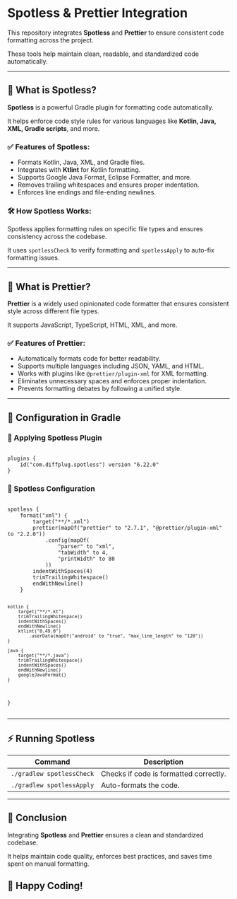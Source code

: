 <h1>Spotless & Prettier Integration</h1>

<p>This repository integrates <strong>Spotless</strong> and <strong>Prettier</strong> to ensure consistent code formatting across the project.</p>
<p>These tools help maintain clean, readable, and standardized code automatically.</p>

<hr>

<h2>📌 What is Spotless?</h2>

<p><strong>Spotless</strong> is a powerful Gradle plugin for formatting code automatically.</p>
<p>It helps enforce code style rules for various languages like <strong>Kotlin, Java, XML, Gradle scripts</strong>, and more.</p>

<h3>✅ Features of Spotless:</h3>
<ul>
    <li>Formats Kotlin, Java, XML, and Gradle files.</li>
    <li>Integrates with <strong>Ktlint</strong> for Kotlin formatting.</li>
    <li>Supports Google Java Format, Eclipse Formatter, and more.</li>
    <li>Removes trailing whitespaces and ensures proper indentation.</li>
    <li>Enforces line endings and file-ending newlines.</li>
</ul>

<h3>🛠️ How Spotless Works:</h3>
<p>Spotless applies formatting rules on specific file types and ensures consistency across the codebase.</p>
<p>It uses <code>spotlessCheck</code> to verify formatting and <code>spotlessApply</code> to auto-fix formatting issues.</p>

<hr>

<h2>📌 What is Prettier?</h2>

<p><strong>Prettier</strong> is a widely used opinionated code formatter that ensures consistent style across different file types.</p>
<p>It supports JavaScript, TypeScript, HTML, XML, and more.</p>

<h3>✅ Features of Prettier:</h3>
<ul>
    <li>Automatically formats code for better readability.</li>
    <li>Supports multiple languages including JSON, YAML, and HTML.</li>
    <li>Works with plugins like <code>@prettier/plugin-xml</code> for XML formatting.</li>
    <li>Eliminates unnecessary spaces and enforces proper indentation.</li>
    <li>Prevents formatting debates by following a unified style.</li>
</ul>

<hr>

<h2>🚀 Configuration in Gradle</h2>

<h3>🔧 Applying Spotless Plugin</h3>
<pre><code>
plugins {
    id("com.diffplug.spotless") version "6.22.0"
}
</code></pre>

<h3>🎯 Spotless Configuration</h3>
<pre><code>
spotless {
    format("xml") {
        target("**/*.xml")
        prettier(mapOf("prettier" to "2.7.1", "@prettier/plugin-xml" to "2.2.0"))
            .config(mapOf(
                "parser" to "xml",
                "tabWidth" to 4,
                "printWidth" to 80
            ))
        indentWithSpaces(4)
        trimTrailingWhitespace()
        endWithNewline()
    }

    kotlin {
        target("**/*.kt")
        trimTrailingWhitespace()
        indentWithSpaces()
        endWithNewline()
        ktlint("0.49.0")
            .userData(mapOf("android" to "true", "max_line_length" to "120"))
    }

    java {
        target("**/*.java")
        trimTrailingWhitespace()
        indentWithSpaces()
        endWithNewline()
        googleJavaFormat()
    }
}
</code></pre>

<hr>

<h2>⚡ Running Spotless</h2>

<table>
    <thead>
        <tr>
            <th>Command</th>
            <th>Description</th>
        </tr>
    </thead>
    <tbody>
        <tr>
            <td><code>./gradlew spotlessCheck</code></td>
            <td>Checks if code is formatted correctly.</td>
        </tr>
        <tr>
            <td><code>./gradlew spotlessApply</code></td>
            <td>Auto-formats the code.</td>
        </tr>
    </tbody>
</table>

<hr>

<h2>📌 Conclusion</h2>

<p>Integrating <strong>Spotless</strong> and <strong>Prettier</strong> ensures a clean and standardized codebase.</p>
<p>It helps maintain code quality, enforces best practices, and saves time spent on manual formatting.</p>

<h2>🚀 Happy Coding!</h2>
